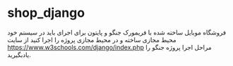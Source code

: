 # shop_django
فروشگاه موبایل ساخته شده با فریمورک جنگو و پایتون 
برای اجرای باید در سیستم خود محیط مجازی ساخته و در محیط مجازی پروژه را اجرا کنید 
از سایت  https://www.w3schools.com/django/index.php مراحل اجرا پروژه جنگو را یادبگیرید.
